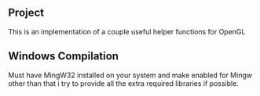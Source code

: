 ## Project
This is an implementation of a couple useful helper functions for OpenGL

## Windows Compilation
Must have MingW32 installed on your system and make enabled for Mingw other than that i try to provide all the extra required libraries if possible.

